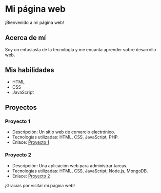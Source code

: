 # Mi página web

¡Bienvenido a mi página web!

## Acerca de mí

Soy un entusiasta de la tecnología y me encanta aprender sobre desarrollo web.

## Mis habilidades

- HTML
- CSS
- JavaScript

## Proyectos

### Proyecto 1

- Descripción: Un sitio web de comercio electrónico.
- Tecnologías utilizadas: HTML, CSS, JavaScript, PHP.
- Enlace: [Proyecto 1](https://www.example.com/proyecto1)

### Proyecto 2

- Descripción: Una aplicación web para administrar tareas.
- Tecnologías utilizadas: HTML, CSS, JavaScript, Node.js, MongoDB.
- Enlace: [Proyecto 2](https://www.example.com/proyecto2)

¡Gracias por visitar mi página web!

